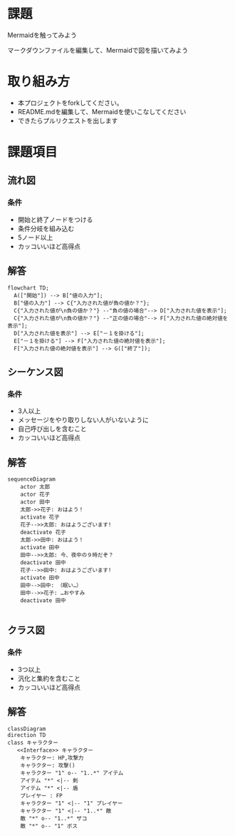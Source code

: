 # 課題
Mermaidを触ってみよう

マークダウンファイルを編集して、Mermaidで図を描いてみよう

# 取り組み方
* 本プロジェクトをforkしてください。
* README.mdを編集して、Mermaidを使いこなしてください
* できたらプルリクエストを出します

# 課題項目
## 流れ図
### 条件
- 開始と終了ノードをつける
- 条件分岐を組み込む
- 5ノード以上
- カッコいいほど高得点

## 解答
```mermaid
flowchart TD;
  A(["開始"]) --> B["値の入力"];
  B["値の入力"] --> C{"入力された値が負の値か？"};
  C{"入力された値が\n負の値か？"} --"負の値の場合"--> D["入力された値を表示"];
  C{"入力された値が\n負の値か？"} --"正の値の場合"--> F["入力された値の絶対値を表示"];
  D["入力された値を表示"] --> E["－１を掛ける"];
  E["－１を掛ける"] --> F["入力された値の絶対値を表示"]; 
  F["入力された値の絶対値を表示"] --> G(["終了"]);
```

## シーケンス図
### 条件
- 3人以上
- メッセージをやり取りしない人がいないように
- 自己呼び出しを含むこと
- カッコいいほど高得点

## 解答
```mermaid
sequenceDiagram
    actor 太郎
    actor 花子
    actor 田中
    太郎->>花子: おはよう！
    activate 花子
    花子-->>太郎: おはようございます!
    deactivate 花子
    太郎->>田中: おはよう！
    activate 田中
    田中-->>太郎: 今、夜中の９時だぞ？
    deactivate 田中
    花子-->>田中: おはようございます!
    activate 田中
    田中-->田中: （眠い…）
    田中-->>花子: …おやすみ
    deactivate 田中
    

```

## クラス図

### 条件
- 3つ以上
- 汎化と集約を含むこと
- カッコいいほど高得点

## 解答
```mermaid
classDiagram
direction TD
class キャラクター
   <<Interface>> キャラクター
    キャラクター: HP,攻撃力
    キャラクター: 攻撃()  
    キャラクター "1" o-- "1..*" アイテム
    アイテム "*" <|-- 剣
    アイテム "*" <|-- 盾
    プレイヤー : FP
    キャラクター "1" <|-- "1" プレイヤー
    キャラクター "1" <|-- "1..*" 敵
    敵 "*" o-- "1..*" ザコ
    敵 "*" o-- "1" ボス
```
